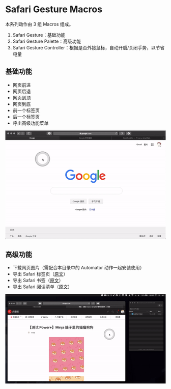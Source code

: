 # Safari Gesture Macros

本系列动作由 3 组 Macros 组成。

1. Safari Gesture：基础功能
2. Safari Gesture Palette：高级功能
3. Safari Gesture Controller：根据是否外接鼠标，自动开启/关闭手势，以节省电量

## 基础功能

- 网页前进
- 网页后退
- 网页到顶
- 网页到底
- 前一个标签页
- 后一个标签页
- 呼出高级功能菜单

![左右手势切换标签页](%E5%B7%A6%E5%8F%B3%E6%89%8B%E5%8A%BF%E5%88%87%E6%8D%A2%E6%A0%87%E7%AD%BE%E9%A1%B5.gif)

## 高级功能

- 下载网页图片（需配合本目录中的 Automator 动作一起安装使用）
- 导出 Safari 标签页（[原文](https://sspai.com/post/52151?series_id=70)）
- 导出 Safari 书签（[原文](https://sspai.com/article/52565?series_id=70)）
- 导出 Safari 阅读清单（[原文](https://sspai.com/article/52565?series_id=70)）

![下滑手势呼出下载功能](%E4%B8%8B%E6%BB%91%E6%89%8B%E5%8A%BF%E5%91%BC%E5%87%BA%E4%B8%8B%E8%BD%BD%E5%8A%9F%E8%83%BD.gif)